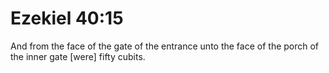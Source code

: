 # Ezekiel 40:15

And from the face of the gate of the entrance unto the face of the porch of the inner gate [were] fifty cubits.